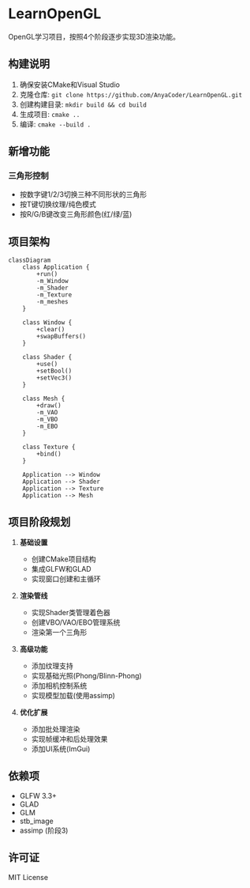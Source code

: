 # LearnOpenGL

OpenGL学习项目，按照4个阶段逐步实现3D渲染功能。

## 构建说明

1. 确保安装CMake和Visual Studio
2. 克隆仓库: `git clone https://github.com/AnyaCoder/LearnOpenGL.git`
3. 创建构建目录: `mkdir build && cd build`
4. 生成项目: `cmake ..`
5. 编译: `cmake --build .`

## 新增功能

### 三角形控制
- 按数字键1/2/3切换三种不同形状的三角形
- 按T键切换纹理/纯色模式
- 按R/G/B键改变三角形颜色(红/绿/蓝)

## 项目架构

```mermaid
classDiagram
    class Application {
        +run()
        -m_Window
        -m_Shader
        -m_Texture
        -m_meshes
    }
    
    class Window {
        +clear()
        +swapBuffers()
    }
    
    class Shader {
        +use()
        +setBool()
        +setVec3()
    }
    
    class Mesh {
        +draw()
        -m_VAO
        -m_VBO
        -m_EBO
    }
    
    class Texture {
        +bind()
    }
    
    Application --> Window
    Application --> Shader
    Application --> Texture
    Application --> Mesh
```

## 项目阶段规划

1. **基础设置**
   - 创建CMake项目结构
   - 集成GLFW和GLAD
   - 实现窗口创建和主循环

2. **渲染管线**  
   - 实现Shader类管理着色器
   - 创建VBO/VAO/EBO管理系统
   - 渲染第一个三角形

3. **高级功能**
   - 添加纹理支持
   - 实现基础光照(Phong/Blinn-Phong)
   - 添加相机控制系统
   - 实现模型加载(使用assimp)

4. **优化扩展**
   - 添加批处理渲染
   - 实现帧缓冲和后处理效果
   - 添加UI系统(ImGui)

## 依赖项

- GLFW 3.3+
- GLAD
- GLM
- stb_image
- assimp (阶段3)

## 许可证

MIT License
